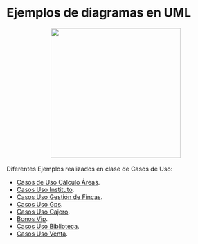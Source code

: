 <div align="justify">

# Ejemplos de diagramas en UML

<div align="center">
  <img src="http://contenidos.sucerman.com/nivel4/desarrollo/unidad2/img/diagramas-UML.jpg" width="300px" />
</div>

</br>
Diferentes Ejemplos realizados en clase de Casos de Uso:

- [Casos de Uso Cálculo Áreas](calculo-areas.md).
- [Casos Uso Instituto](instituto-norte.md).
- [Casos Uso Gestión de Fincas](gestion-fincas.md).
- [Casos Uso Gps](gps.md).
- [Casos Uso Cajero](cajero.md).
- [Bonos Vip](bonosvip.md).
- [Casos Uso Biblioteca](biblioteca.md).
- [Casos Uso Venta](venta.md).

</div>
